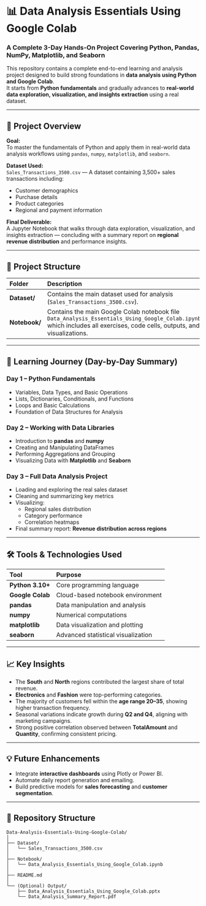 # 📊 Data Analysis Essentials Using Google Colab

### A Complete 3-Day Hands-On Project Covering Python, Pandas, NumPy, Matplotlib, and Seaborn

This repository contains a complete end-to-end learning and analysis project designed to build strong foundations in **data analysis using Python and Google Colab**.  
It starts from **Python fundamentals** and gradually advances to **real-world data exploration, visualization, and insights extraction** using a real dataset.

---

## 🎯 Project Overview

**Goal:**  
To master the fundamentals of Python and apply them in real-world data analysis workflows using `pandas`, `numpy`, `matplotlib`, and `seaborn`.

**Dataset Used:**  
`Sales_Transactions_3500.csv` — A dataset containing 3,500+ sales transactions including:
- Customer demographics  
- Purchase details  
- Product categories  
- Regional and payment information  

**Final Deliverable:**  
A Jupyter Notebook that walks through data exploration, visualization, and insights extraction — concluding with a summary report on **regional revenue distribution** and performance insights.

---

## 📘 Project Structure

| Folder | Description |
|:-------|:-------------|
| **Dataset/** | Contains the main dataset used for analysis (`Sales_Transactions_3500.csv`). |
| **Notebook/** | Contains the main Google Colab notebook file `Data_Analysis_Essentials_Using_Google_Colab.ipynb` which includes all exercises, code cells, outputs, and visualizations. |


---

## 🧠 Learning Journey (Day-by-Day Summary)

### **Day 1 – Python Fundamentals**
- Variables, Data Types, and Basic Operations  
- Lists, Dictionaries, Conditionals, and Functions  
- Loops and Basic Calculations  
- Foundation of Data Structures for Analysis  

### **Day 2 – Working with Data Libraries**
- Introduction to **pandas** and **numpy**  
- Creating and Manipulating DataFrames  
- Performing Aggregations and Grouping  
- Visualizing Data with **Matplotlib** and **Seaborn**

### **Day 3 – Full Data Analysis Project**
- Loading and exploring the real sales dataset  
- Cleaning and summarizing key metrics  
- Visualizing:
  - Regional sales distribution  
  - Category performance  
  - Correlation heatmaps  
- Final summary report: **Revenue distribution across regions**

---

## 🛠️ Tools & Technologies Used

| Tool | Purpose |
|:-----|:---------|
| **Python 3.10+** | Core programming language |
| **Google Colab** | Cloud-based notebook environment |
| **pandas** | Data manipulation and analysis |
| **numpy** | Numerical computations |
| **matplotlib** | Data visualization and plotting |
| **seaborn** | Advanced statistical visualization |
---

## 📈 Key Insights

- The **South** and **North** regions contributed the largest share of total revenue.  
- **Electronics** and **Fashion** were top-performing categories.  
- The majority of customers fell within the **age range 20–35**, showing higher transaction frequency.  
- Seasonal variations indicate growth during **Q2 and Q4**, aligning with marketing campaigns.  
- Strong positive correlation observed between **TotalAmount** and **Quantity**, confirming consistent pricing.

---

## 💡 Future Enhancements

- Integrate **interactive dashboards** using Plotly or Power BI.  
- Automate daily report generation and emailing.  
- Build predictive models for **sales forecasting** and **customer segmentation**.

---

## 🧩 Repository Structure

```plaintext
Data-Analysis-Essentials-Using-Google-Colab/
│
├── Dataset/
│   └── Sales_Transactions_3500.csv
│
├── Notebook/
│   └── Data_Analysis_Essentials_Using_Google_Colab.ipynb
│
├── README.md
│
└── (Optional) Output/
    ├── Data_Analysis_Essentials_Using_Google_Colab.pptx
    └── Data_Analysis_Summary_Report.pdf
